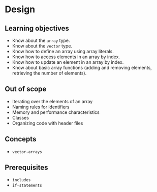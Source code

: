 # Design

## Learning objectives

- Know about the `array` type.
- Know about the `vector` type.
- Know how to define an array using array literals.
- Know how to access elements in an array by index.
- Know how to update an element in an array by index.
- Know about basic array functions (adding and removing elements, retrieving the number of elements).

## Out of scope

- Iterating over the elements of an array
- Naming rules for identifiers
- Memory and performance characteristics
- Classes
- Organizing code with header files

## Concepts

- `vector-arrays`

## Prerequisites

- `includes`
- `if-statements`